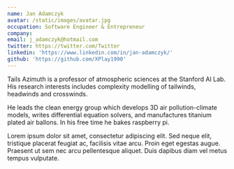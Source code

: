 ```yaml
---
name: Jan Adamczyk
avatar: /static/images/avatar.jpg
occupation: Software Engineer & Entrepreneur
company:
email: j_adamczyk@hotmail.com
twitter: https://twitter.com/Twitter
linkedin: 'https://www.linkedin.com/in/jan-adamczyk/'
github: 'https://github.com/XPlay1990'
---
```


Tails Azimuth is a professor of atmospheric sciences at the Stanford AI Lab. His research interests includes complexity modelling of tailwinds, headwinds and crosswinds.

He leads the clean energy group which develops 3D air pollution-climate models, writes differential equation solvers, and manufactures titanium plated air ballons. In his free time he bakes raspberry pi.

Lorem ipsum dolor sit amet, consectetur adipiscing elit. Sed neque elit, tristique placerat feugiat ac, facilisis vitae arcu. Proin eget egestas augue. Praesent ut sem nec arcu pellentesque aliquet. Duis dapibus diam vel metus tempus vulputate.
